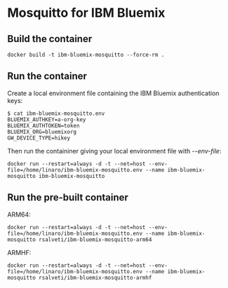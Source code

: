 # Mosquitto for IBM Bluemix

## Build the container

```
docker build -t ibm-bluemix-mosquitto --force-rm .
```

## Run the container

Create a local environment file containing the IBM Bluemix authentication keys:

```
$ cat ibm-bluemix-mosquitto.env
BLUEMIX_AUTHKEY=a-org-key
BLUEMIX_AUTHTOKEN=token
BLUEMIX_ORG=bluemixorg
GW_DEVICE_TYPE=hikey
```

Then run the containiner giving your local environment file with *--env-file*:

```
docker run --restart=always -d -t --net=host --env-file=/home/linaro/ibm-bluemix-mosquitto.env --name ibm-bluemix-mosquitto ibm-bluemix-mosquitto
```

## Run the pre-built container

ARM64:

```
docker run --restart=always -d -t --net=host --env-file=/home/linaro/ibm-bluemix-mosquitto.env --name ibm-bluemix-mosquitto rsalveti/ibm-bluemix-mosquitto-arm64
```

ARMHF:

```
docker run --restart=always -d -t --net=host --env-file=/home/linaro/ibm-bluemix-mosquitto.env --name ibm-bluemix-mosquitto rsalveti/ibm-bluemix-mosquitto-armhf
```
